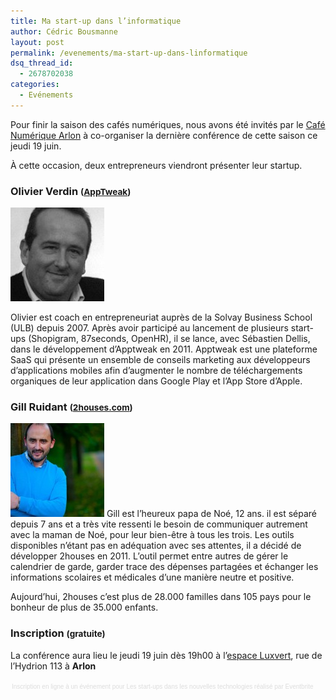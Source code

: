 ```yaml
---
title: Ma start-up dans l’informatique
author: Cédric Bousmanne
layout: post
permalink: /evenements/ma-start-up-dans-linformatique
dsq_thread_id:
  - 2678702038
categories:
  - Evénements
---
```

Pour finir la saison des cafés numériques, nous avons été invités par le [Café Numérique Arlon][1] à co-organiser la dernière conférence de cette saison ce jeudi 19 juin.

À cette occasion, deux entrepreneurs viendront présenter leur startup.

### Olivier Verdin <small>(<a href="https://www.apptweak.com/">AppTweak</a>)</small>

<img class="size-thumbnail wp-image-120 alignleft" alt="Olivier Verdin" src="/images/2014/05/114f727-150x150.jpg" width="150" height="150" data-wp-pid="120" />

Olivier est coach en entrepreneuriat auprès de la Solvay Business School (ULB) depuis 2007. Après avoir participé au lancement de plusieurs start-ups (Shopigram, 87seconds, OpenHR), il se lance, avec Sébastien Dellis, dans le développement d’Apptweak en 2011. Apptweak est une plateforme SaaS qui présente un ensemble de conseils marketing aux développeurs d’applications mobiles afin d’augmenter le nombre de téléchargements organiques de leur application dans Google Play et l’App Store d’Apple.

### Gill Ruidant <small>(<a href="https://www.2houses.com/">2houses.com</a>)</small>

[<img class="alignleft size-thumbnail wp-image-121" alt="Gill Ruidant" src="/images/2014/05/gill-1-150x150.jpg" width="150" height="150" data-wp-pid="121" />][2]
Gill est l’heureux papa de Noé, 12 ans. il est séparé depuis 7 ans et a très vite ressenti le besoin de communiquer autrement avec la maman de Noé, pour leur bien-être à tous les trois. Les outils disponibles n’étant pas en adéquation avec ses attentes, il a décidé de développer 2houses en 2011. L’outil permet entre autres de gérer le calendrier de garde, garder trace des dépenses partagées et échanger les informations scolaires et médicales d’une manière neutre et positive.

Aujourd’hui, 2houses c’est plus de 28.000 familles dans 105 pays pour le bonheur de plus de 35.000 enfants.

### Inscription <small>(gratuite)</small>

La conférence aura lieu le jeudi 19 juin dès 19h00 à l&#8217;[espace Luxvert][3], rue de l&#8217;Hydrion 113 à **Arlon**

<div style="width: 100%; text-align: left;">
  <p>
  </p>

  <div style="font-family: Helvetica, Arial; font-size: 10px; padding: 5px 0 5px; margin: 2px; width: 100%; text-align: left;">
    <a style="color: #ddd; text-decoration: none;" href="http://www.eventbrite.fr/r/etckt" target="_blank">Inscription en ligne à un événement</a><span style="color: #ddd;"> pour </span><a style="color: #ddd; text-decoration: none;" href="https://www.eventbrite.fr/e/billets-les-start-ups-dans-les-nouvelles-technologies-11536785837?ref=etckt" target="_blank">Les start-ups dans les nouvelles technologies</a> <span style="color: #ddd;">réalisé par</span> <a style="color: #ddd; text-decoration: none;" href="http://www.eventbrite.fr?ref=etckt" target="_blank">Eventbrite</a>
  </div>
</div>

 [1]: http://www.cafenumerique.org/arlon/
 [2]: /images/2014/05/gill-1.jpg
 [3]: http://www.luxvert.be/
